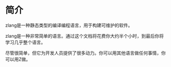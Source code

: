 # 简介

zlang是一种静态类型的编译编程语言，用于构建可维护的软件。

zlang是一种非常简单的语言。通过这个文档将花费你大约半个小时，到最后你将学习几乎整个语言。

尽管很简单，但它为开发人员提供了很多动力。你可以用其他语言做任何事情，你可以用Z做。


